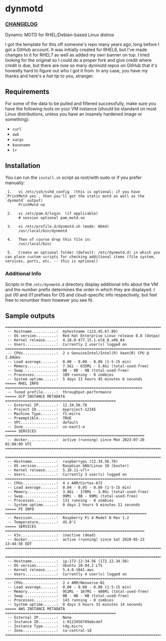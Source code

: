 # dynmotd

### [CHANGELOG](https://github.com/Neutrollized/dynmotd/blob/master/CHANGELOG.md)

Dynamic MOTD for RHEL/Debian-based Linux distros

I got the template for this off someone's repo many years ago, long before I got a GitHub account.  It was initially created for RHEL6, but I've made changes to it for RHEL7 as well as added my own banner on top.  I tried looking for the original so I could do a proper fork and give credit where credit is due, but there are now so many dynmotd repos on GitHub that it's honestly hard to figure out who I got it from.  In any case, you have my thanks and here's a *hat tip* to you, stranger.


## Requirements
For some of the data to be pulled and filtered successfully, make sure you have the following tools on your VM instance (should be standard on most Linux distributions, unless you have an insanely hardened image or something):
- `curl`
- `awk`
- `xargs`
- `basename`
- `tr`


## Installation
You can run the `install.sh` script as root/with sudo or if you prefer manually:

```
 1.   vi /etc/ssh/sshd_config  (this is optional; if you have `PrintMotd yes`, then you'll get the static motd as well as the `dynmotd` output)
      PrintMotd no

 2.   vi /etc/pam.d/login  (if applicable)
      # session optional pam_motd.so

 3.   vi /etc/profile.d/dynmotd.sh (mode: 0644)
      /usr/local/bin/dynmotd

 4.   Then of course drop this file in:
      /usr/local/bin/

 5.   Create an optional folder (default: /etc/dynmotd.d) in which you can place custom scripts for checking additional items (file system, services, ports, etc. -- this is optional)
```

### Additional Info
Scripts in the `/etc/dynmotd.d` directory display additional info about the VM and the number prefix determines the order in which they are displayed.  I put *00* and *01* prefixes for OS and cloud-specific info respectively, but feel free to renumber them however you see fit. 


## Sample outputs

```
==============================================================================
 -- Hostname...........:  myhostname (123.45.67.89)
 -- OS version.........:  Red Hat Enterprise Linux release 8.8 (Ootpa)
 -- Kernel release.....:  4.18.0-477.15.1.el8_8.x86_64
 -- Users..............:  Currently 2 user(s) logged on
==============================================================================
 -- CPUs...............:  2 x GenuineIntel/Intel(R) Xeon(R) CPU @ 2.80GHz
 -- Load average.......:  0.00 - 0.00 - 0.00 (1-5-15 min)
 -- Memory.............:  7.5Gi - 635Mi - 5.8Gi (total-used-free)
 -- Swap...............:  0B - 0B - 0B (total-used-free)
 -- Processes..........:  109 running - 0 zombies
 -- System uptime......:  5 days 21 hours 45 minutes 6 seconds
===== RHEL INFO ==============================================================
 -- Tuned profile......:  throughput-performance
===== GCP INSTANCE METADATA ==================================================
 -- External IP........:  12.34.56.78
 -- Project ID.........:  myproject-12345
 -- Machine Type.......:  f1-micro
 -- Preemptible........:  TRUE
 -- VPC................:  default
 -- Zone...............:  us-east1-a
===== SERVICES ===============================================================
 -- docker.............:  active (running) since Mon 2023-07-20 02:08:09 UTC
==============================================================================
```

```
==============================================================================
 -- Hostname...........:  raspberrypi (12.34.56.78)
 -- OS version.........:  Raspbian GNU/Linux 10 (buster)
 -- Kernel release.....:  5.10.11-v7l+
 -- Users..............:  Currently 3 user(s) logged on
==============================================================================
 -- CPUs...............:  4 x ARM/Cortex-A72
 -- Load average.......:  0.04 - 0.05 - 0.09 (1-5-15 min)
 -- Memory.............:  3.8Gi - 178Mi - 3.0Gi (total-used-free)
 -- Swap...............:  99Mi - 0B - 99Mi (total-used-free)
 -- Processes..........:  131 running - 0 zombies
 -- System uptime......:  0 days 2 hours 9 minutes 21 seconds
===== PI INFO ================================================================
 -- Revision...........:  Raspberry Pi 4 Model B Rev 1.2
 -- Temperature........:  45.0'C
===== SERVICES ===============================================================
 -- k3s................:  inactive (dead)
 -- docker.............:  active (running) since Sat 2020-05-23 13:44:56 EDT
==============================================================================
```

```
==============================================================================
 -- Hostname...........:  ip-172-12-34-56 (172.12.34.56)
 -- OS version.........:  Ubuntu 20.04.2 LTS
 -- Kernel release.....:  5.4.0-1041-aws
 -- Users..............:  Currently 4 user(s) logged on
==============================================================================
 -- CPUs...............:  2 x ARM/Neoverse-N1
 -- Load average.......:  0.00 - 0.00 - 0.00 (1-5-15 min)
 -- Memory.............:  952Mi - 167Mi - 486Mi (total-used-free)
 -- Swap...............:  0B - 0B - 0B (total-used-free)
 -- Processes..........:  143 running - 0 zombies
 -- System uptime......:  0 days 5 hours 33 minutes 14 seconds
===== AWS INSTANCE METADATA ==================================================
 -- External IP........:  None
 -- Instance ID........:  i-0123456789abcdef
 -- Instance Type......:  t4g.micro
 -- Zone...............:  ca-central-1d
==============================================================================
```
